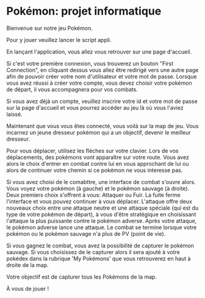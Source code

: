 # Pokémon: projet informatique

Bienvenue sur notre jeu Pokémon.

Pour y jouer veuillez lancer le script appli.

En lançant l'application, vous allez vous retrouver sur une page d'accueil.

Si c'est votre première connexion, vous trouverez un bouton "First Connection", en cliquant dessus vous allez être redirigé vers une autre page afin de pouvoir créer votre nom d'utilisateur et votre mot de passe.
Lorsque vous avez réussi à créer votre compte, vous devez choisir votre pokémon de départ, il vous accompagnera pour vos combats.

Si vous avez déjà un compte, veuillez inscrire votre id et votre mot de passe sur la page d'accueil et vous pourrez accéder au jeu là où vous l'aviez laissé.

Maintenant que vous vous êtes connecté, vous voilà sur la map de jeu. Vous incarnez un jeune dresseur pokémon qui a un objectif, devenir le meilleur dresseur.

Pour vous déplacer, utilisez les flèches sur votre clavier. Lors de vos déplacements, des pokémons vont apparaître sur votre route. 
Vous avez alors le choix d'entrer en combat contre lui en vous approchant de lui ou alors de continuer votre chemin si ce pokémon ne vous interesse pas.

Si vous avez choisi de le comabttre, une interface de combat s'ouvre alors. Vous voyez votre pokémon (à gauche) et le pokémon sauvage (à droite). Deux premiers choix s'offrent à vous: Attaquer ou Fuir.
La fuite ferme l'interface et vous pouvez continuer à vous déplacer. L'attaque offre deux nouveaux choix entre une attaque neutre et une attaque spéciale (qui est du type de votre pokémon de départ), à vous d'être stratégique 
en choisissant l'attaque la plus puissante contre le pokémon adverse. Après votre attaque, le pokémon adverse lance une attaque. Le combat se termine lorsque votre pokémon ou le pokémon sauvage n'a plus de PV (point de vie).

Si vous gagnez le combat, vous avez la possibilité de capturer le pokémon sauvage. Si vous choisissez de le capturer alors il sera ajouté à votre pokédex dans la rubrique 'My Pokémons' que vous retrouverez en haut à droite de la 
map.

Votre objectif est de capturer tous les Pokémons de la map.

À vous de jouer !

